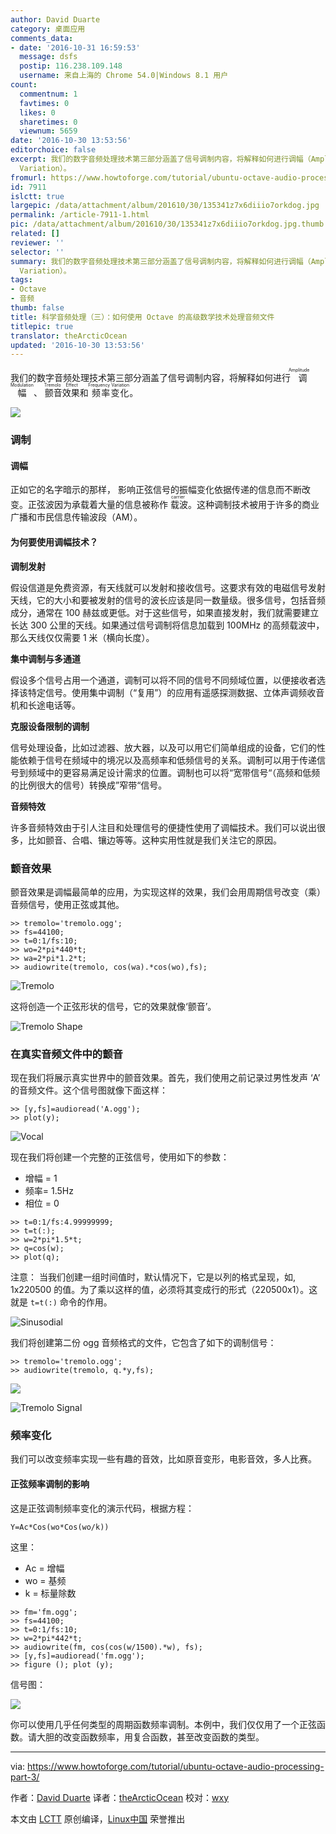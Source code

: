 ```yaml
---
author: David Duarte
category: 桌面应用
comments_data:
- date: '2016-10-31 16:59:53'
  message: dsfs
  postip: 116.238.109.148
  username: 来自上海的 Chrome 54.0|Windows 8.1 用户
count:
  commentnum: 1
  favtimes: 0
  likes: 0
  sharetimes: 0
  viewnum: 5659
date: '2016-10-30 13:53:56'
editorchoice: false
excerpt: 我们的数字音频处理技术第三部分涵盖了信号调制内容，将解释如何进行调幅（Amplitude Modulation）、颤音效果（Tremolo Effect）和频率变化（Frequency
  Variation）。
fromurl: https://www.howtoforge.com/tutorial/ubuntu-octave-audio-processing-part-3/
id: 7911
islctt: true
largepic: /data/attachment/album/201610/30/135341z7x6diiio7orkdog.jpg
permalink: /article-7911-1.html
pic: /data/attachment/album/201610/30/135341z7x6diiio7orkdog.jpg.thumb.jpg
related: []
reviewer: ''
selector: ''
summary: 我们的数字音频处理技术第三部分涵盖了信号调制内容，将解释如何进行调幅（Amplitude Modulation）、颤音效果（Tremolo Effect）和频率变化（Frequency
  Variation）。
tags:
- Octave
- 音频
thumb: false
title: 科学音频处理（三）：如何使用 Octave 的高级数学技术处理音频文件
titlepic: true
translator: theArcticOcean
updated: '2016-10-30 13:53:56'
---
```


我们的数字音频处理技术第三部分涵盖了信号调制内容，将解释如何进行<ruby> 调幅 <rp>  （ </rp> <rt>  Amplitude Modulation </rt> <rp>  ） </rp></ruby>、<ruby> 颤音效果 <rp>  （ </rp> <rt>  Tremolo Effect </rt> <rp>  ） </rp></ruby>和<ruby> 频率变化 <rp>  （ </rp> <rt>  Frequency Variation </rt> <rp>  ） </rp></ruby>。


![](/data/attachment/album/201610/30/135341z7x6diiio7orkdog.jpg)


### 调制


#### 调幅


正如它的名字暗示的那样， 影响正弦信号的振幅变化依据传递的信息而不断改变。正弦波因为承载着大量的信息被称作<ruby> 载波 <rp>  （ </rp> <rt>  carrier </rt> <rp>  ） </rp></ruby>。这种调制技术被用于许多的商业广播和市民信息传输波段（AM）。


#### 为何要使用调幅技术？


**调制发射**


假设信道是免费资源，有天线就可以发射和接收信号。这要求有效的电磁信号发射天线，它的大小和要被发射的信号的波长应该是同一数量级。很多信号，包括音频成分，通常在 100 赫兹或更低。对于这些信号，如果直接发射，我们就需要建立长达 300 公里的天线。如果通过信号调制将信息加载到 100MHz 的高频载波中，那么天线仅仅需要 1 米（横向长度）。


**集中调制与多通道**


假设多个信号占用一个通道，调制可以将不同的信号不同频域位置，以便接收者选择该特定信号。使用集中调制（“复用”）的应用有遥感探测数据、立体声调频收音机和长途电话等。


**克服设备限制的调制**


信号处理设备，比如过滤器、放大器，以及可以用它们简单组成的设备，它们的性能依赖于信号在频域中的境况以及高频率和低频信号的关系。调制可以用于传递信号到频域中的更容易满足设计需求的位置。调制也可以将“宽带信号“（高频和低频的比例很大的信号）转换成”窄带“信号。


**音频特效**


许多音频特效由于引人注目和处理信号的便捷性使用了调幅技术。我们可以说出很多，比如颤音、合唱、镶边等等。这种实用性就是我们关注它的原因。


### 颤音效果


颤音效果是调幅最简单的应用，为实现这样的效果，我们会用周期信号改变（乘）音频信号，使用正弦或其他。



```
>> tremolo='tremolo.ogg';
>> fs=44100;
>> t=0:1/fs:10;
>> wo=2*pi*440*t;
>> wa=2*pi*1.2*t;
>> audiowrite(tremolo, cos(wa).*cos(wo),fs);

```

![Tremolo](/data/attachment/album/201610/30/135359izvjvv5vxuoqv1vo.png)


这将创造一个正弦形状的信号，它的效果就像‘颤音’。


![Tremolo Shape](/data/attachment/album/201610/30/135402zgdkml8fg9alf8f0.png)


### 在真实音频文件中的颤音


现在我们将展示真实世界中的颤音效果。首先，我们使用之前记录过男性发声 ‘A’ 的音频文件。这个信号图就像下面这样：



```
>> [y,fs]=audioread('A.ogg');
>> plot(y);

```

![Vocal](/data/attachment/album/201610/30/135405t9h99c7qhnqcbon7.png)


现在我们将创建一个完整的正弦信号，使用如下的参数：


* 增幅 = 1
* 频率= 1.5Hz
* 相位 = 0



```
>> t=0:1/fs:4.99999999;
>> t=t(:);
>> w=2*pi*1.5*t;
>> q=cos(w);
>> plot(q);

```

注意： 当我们创建一组时间值时，默认情况下，它是以列的格式呈现，如, 1x220500 的值。为了乘以这样的值，必须将其变成行的形式（220500x1）。这就是 `t=t(:)` 命令的作用。


![Sinusodial](/data/attachment/album/201610/30/135406adpz3zei2e0dte18.png)


我们将创建第二份 ogg 音频格式的文件，它包含了如下的调制信号：



```
>> tremolo='tremolo.ogg';
>> audiowrite(tremolo, q.*y,fs);

```

![](/data/attachment/album/201610/30/135409pqw9w9nfn1rmkafn.png)


![Tremolo Signal](/data/attachment/album/201610/30/135412tgemjrmmjp78mkbo.png)


### 频率变化


我们可以改变频率实现一些有趣的音效，比如原音变形，电影音效，多人比赛。


#### 正弦频率调制的影响


这是正弦调制频率变化的演示代码，根据方程：



```
Y=Ac*Cos(wo*Cos(wo/k))

```

这里：


* Ac = 增幅
* wo = 基频
* k = 标量除数



```
>> fm='fm.ogg';
>> fs=44100;
>> t=0:1/fs:10;
>> w=2*pi*442*t;
>> audiowrite(fm, cos(cos(w/1500).*w), fs);
>> [y,fs]=audioread('fm.ogg');
>> figure (); plot (y);

```

信号图：


![](/data/attachment/album/201610/30/135418dp1pa696npwnle6z.png)


你可以使用几乎任何类型的周期函数频率调制。本例中，我们仅仅用了一个正弦函数。请大胆的改变函数频率，用复合函数，甚至改变函数的类型。




---


via: <https://www.howtoforge.com/tutorial/ubuntu-octave-audio-processing-part-3/>


作者：[David Duarte](https://www.howtoforge.com/tutorial/ubuntu-octave-audio-processing-part-3/) 译者：[theArcticOcean](https://github.com/theArcticOcean) 校对：[wxy](https://github.com/wxy)


本文由 [LCTT](https://github.com/LCTT/TranslateProject) 原创编译，[Linux中国](https://linux.cn/) 荣誉推出